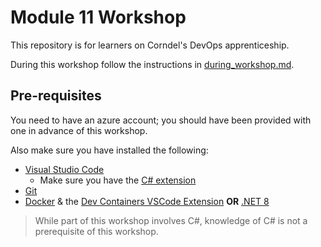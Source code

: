 # Module 11 Workshop

This repository is for learners on Corndel's DevOps apprenticeship.

During this workshop follow the instructions in [during_workshop.md](./during_workshop.md).

## Pre-requisites

You need to have an azure account; you should have been provided with one in advance of this workshop.

Also make sure you have installed the following:

- [Visual Studio Code](https://code.visualstudio.com/download)
  - Make sure you have the [C# extension](https://marketplace.visualstudio.com/items?itemName=ms-dotnettools.csharp)
- [Git](https://git-scm.com/)
- [Docker](https://www.docker.com/get-started/) & the [Dev Containers VSCode Extension](https://marketplace.visualstudio.com/items?itemName=ms-vscode-remote.remote-containers)  **OR** [.NET 8](https://dotnet.microsoft.com/download)

> While part of this workshop involves C#, knowledge of C# is not a prerequisite of this workshop.
